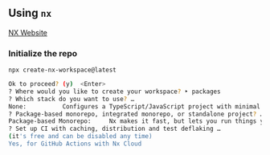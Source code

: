 ## Using `nx`
[NX Website](https://nx.dev)

### Initialize the repo
`npx create-nx-workspace@latest`
```bash
Ok to proceed? (y)  <Enter>
? Where would you like to create your workspace? ‣ packages 
? Which stack do you want to use? … 
None:          Configures a TypeScript/JavaScript project with minimal structure.
? Package-based monorepo, integrated monorepo, or standalone project? … 
Package-based Monorepo:     Nx makes it fast, but lets you run things your way.
? Set up CI with caching, distribution and test deflaking …  
(it's free and can be disabled any time)
Yes, for GitHub Actions with Nx Cloud
```
